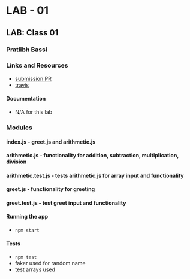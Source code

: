  # LAB - 01

## LAB: Class 01

### Pratiibh Bassi

### Links and Resources
* [submission PR](https://github.com/pratiibh-401-advanced-javascript/lab-01/pull/1)
* [travis](https://www.travis-ci.com/pratiibh-401-advanced-javascript/lab-01)



#### Documentation
* N/A for this lab

### Modules
#### index.js - greet.js and arithmetic.js
#### arithmetic.js - functionality for addition, subtraction, multiplication, division
#### arithmetic.test.js - tests arithmetic.js for array input and functionality
#### greet.js - functionality for greeting
#### greet.test.js - test greet input and functionality

#### Running the app
* `npm start`
  
#### Tests
* ` npm test `
* faker used for random name
* test arrays used


